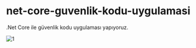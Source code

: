 # net-core-guvenlik-kodu-uygulamasi
.Net Core ile güvenlik kodu uygulaması yapıyoruz.

![1](https://user-images.githubusercontent.com/3786786/127771422-f9ec7f76-f133-4daa-be2a-83976d1fcbb8.JPG)

